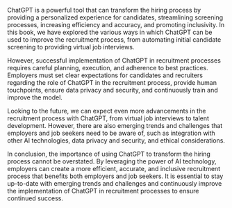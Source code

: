 
ChatGPT is a powerful tool that can transform the hiring process by providing a personalized experience for candidates, streamlining screening processes, increasing efficiency and accuracy, and promoting inclusivity. In this book, we have explored the various ways in which ChatGPT can be used to improve the recruitment process, from automating initial candidate screening to providing virtual job interviews.

However, successful implementation of ChatGPT in recruitment processes requires careful planning, execution, and adherence to best practices. Employers must set clear expectations for candidates and recruiters regarding the role of ChatGPT in the recruitment process, provide human touchpoints, ensure data privacy and security, and continuously train and improve the model.

Looking to the future, we can expect even more advancements in the recruitment process with ChatGPT, from virtual job interviews to talent development. However, there are also emerging trends and challenges that employers and job seekers need to be aware of, such as integration with other AI technologies, data privacy and security, and ethical considerations.

In conclusion, the importance of using ChatGPT to transform the hiring process cannot be overstated. By leveraging the power of AI technology, employers can create a more efficient, accurate, and inclusive recruitment process that benefits both employers and job seekers. It is essential to stay up-to-date with emerging trends and challenges and continuously improve the implementation of ChatGPT in recruitment processes to ensure continued success.


